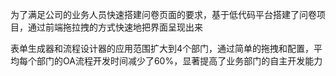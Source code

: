 为了满足公司的业务人员快速搭建问卷页面的要求，基于低代码平台搭建了问卷项目，通过前端拖拉拽的方式快速地把界面呈现出来

 表单生成器和流程设计器的应用范围扩大到4个部门，通过简单的拖拽和配置，平均每个部门的OA流程开发时间减少了60%，显著提高了业务部门的自主开发能力